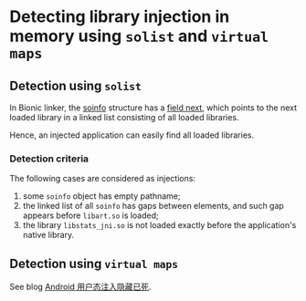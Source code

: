 # Detecting library injection in memory using `solist` and `virtual maps`

## Detection using `solist`

In Bionic linker, the [soinfo](https://cs.android.com/android/platform/superproject/main/+/main:bionic/linker/linker_soinfo.h) structure has a [field next](https://cs.android.com/android/platform/superproject/main/+/main:bionic/linker/linker_soinfo.h;l=186), which points to the next loaded library in a linked list consisting of all loaded libraries.

Hence, an injected application can easily find all loaded libraries.

### Detection criteria

The following cases are considered as injections:
1. some `soinfo` object has empty pathname;
2. the linked list of all `soinfo` has gaps between elements, and such gap appears before `libart.so` is loaded;
3. the library `libstats_jni.so` is not loaded exactly before the application's native library.

## Detection using `virtual maps`

See blog [Android 用户态注入隐藏已死](https://nullptr.icu/index.php/archives/182/).
